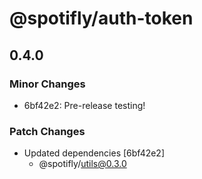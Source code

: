 # @spotifly/auth-token

## 0.4.0

### Minor Changes

- 6bf42e2: Pre-release testing!

### Patch Changes

- Updated dependencies [6bf42e2]
  - @spotifly/utils@0.3.0
